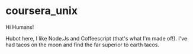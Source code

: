 # coursera_unix

Hi Humans!

Hubot here, I like Node.Js and Coffeescript (that's what I'm made of!).
I've had tacos on the moon and find the far superior to earth tacos.
